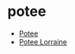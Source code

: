 # potee

 * [Potee](../index/p/potee-10054.json)
 * [Potee Lorraine](../index/p/potee-lorraine-2523.json)
